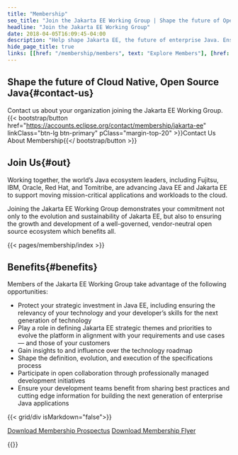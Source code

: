 ```yaml
---
title: "Membership"
seo_title: "Join the Jakarta EE Working Group | Shape the future of Open Source Java"
headline: "Join the Jakarta EE Working Group"
date: 2018-04-05T16:09:45-04:00
description: "Help shape Jakarta EE, the future of enterprise Java. Ensure the growth and development of a well-governed, vendor-neutral and open source Java ecosystem."
hide_page_title: true
links: [[href: "/membership/members", text: "Explore Members"], [href: "#benefits", text: "Membership Benefits"], [href: "https://accounts.eclipse.org/contact/membership/jakarta-ee", text: "Join Jakarta EE"]]
---
```

## Shape the future of Cloud Native, Open Source Java{#contact-us}
Contact us about your organization joining the Jakarta EE Working Group.
{{< bootstrap/button href="https://accounts.eclipse.org/contact/membership/jakarta-ee" linkClass="btn-lg btn-primary" pClass="margin-top-20" >}}Contact Us About Membership{{</ bootstrap/button >}}

## Join Us{#out}  

Working together, the world’s Java ecosystem leaders, including Fujitsu, IBM, Oracle, Red Hat, and Tomitribe, are advancing Java EE and Jakarta EE to support moving mission-critical applications and workloads to the cloud.  

Joining the Jakarta EE Working Group demonstrates your commitment not only to the evolution and sustainability of Jakarta EE, but also to ensuring the growth and development of a well-governed, vendor-neutral open source ecosystem which benefits all.  

{{< pages/membership/index >}}

## Benefits{#benefits}

Members of the Jakarta EE Working Group take advantage of the following opportunities:  

- Protect your strategic investment in Java EE, including ensuring the relevancy of your technology and your developer’s skills for the next generation of technology
- Play a role in defining Jakarta EE strategic themes and priorities to evolve the platform in alignment with your requirements and use cases — and those of your customers
- Gain insights to and influence over the technology roadmap
- Shape the definition, evolution, and execution of the specifications process
- Participate in open collaboration through professionally managed development initiatives
- Ensure your development teams benefit from sharing best practices and cutting edge information for building the next generation of enterprise Java applications  


{{< grid/div isMarkdown="false">}}
<p class="margin-top-20">
  <a class="btn btn-lg btn-primary margin-bottom-5" href="/documents/membership/jakarta-ee-membership-prospectus.pdf">Download Membership Prospectus</a>
  <a class="btn btn-lg btn-primary margin-bottom-5" href="/documents/membership/jakarta-ee-membership-flyer.pdf">Download Membership Flyer</a>
</p>
{{</ grid/div >}}